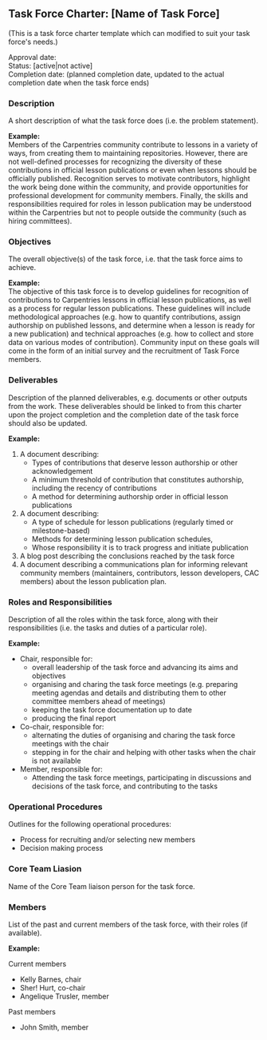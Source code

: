 ## Task Force Charter: [Name of Task Force]

(This is a task force charter template which can modified to suit your task force's needs.)


Approval date: <br />
Status: [active|not active] <br />
Completion date: (planned completion date, updated to the actual completion date when the task force ends)

### Description
A short description of what the task force does (i.e. the problem statement).

__Example:__  
Members of the Carpentries community contribute to lessons in a variety of ways, from creating them to maintaining repositories. However, there are not well-defined processes for recognizing the diversity of these contributions in official lesson publications or even when lessons should be officially published. Recognition serves to motivate contributors, highlight the work being done within the community, and provide opportunities for professional development for community members. Finally, the skills and responsibilities required for roles in lesson publication may be understood within the Carpentries but not to people outside the community (such as hiring committees).

### Objectives
The overall objective(s) of the task force, i.e. that the task force aims to achieve. 

__Example:__  
The objective of this task force is to develop guidelines for recognition of contributions to Carpentries lessons in official lesson publications, as well as a process for regular lesson publications. These guidelines will include methodological approaches (e.g. how to quantify contributions, assign authorship on published lessons, and determine when a lesson is ready for a new publication) and technical approaches (e.g. how to collect and store data on various modes of contribution). Community input on these goals will come in the form of an initial survey and the recruitment of Task Force members.

### Deliverables
Description of the planned deliverables, e.g. documents or other outputs from the work. These deliverables should be linked to from this charter upon the project completion and the completion date of the task force should also be updated. 

__Example:__ 
1. A document describing:
    - Types of contributions that deserve lesson authorship or other acknowledgement
    - A minimum threshold of contribution that constitutes authorship, including the recency of contributions
    - A method for determining authorship order in official lesson publications
2. A document describing:
    - A type of schedule for lesson publications (regularly timed or milestone-based)
    - Methods for determining lesson publication schedules,
    - Whose responsibility it is to track progress and initiate publication
3. A blog post describing the conclusions reached by the task force
4. A document describing a communications plan for informing relevant community members (maintainers, contributors, lesson developers, CAC members) about the lesson publication plan.  

### Roles and Responsibilities

Description of all the roles within the task force, along with their responsibilities (i.e. the tasks and duties of a particular role).

__Example:__
- Chair, responsible for:
  - overall leadership of the task force and advancing its aims and objectives
  - organising and charing the task force meetings (e.g. preparing meeting agendas and details and distributing them to other committee members ahead of meetings) 
  - keeping the task force documentation up to date 
  - producing the final report
- Co-chair, responsible for: 
  - alternating the duties of organising and charing the task force meetings with the chair
  - stepping in for the chair and helping with other tasks when the chair is not available
- Member, responsible for:
  - Attending the task force meetings, participating in discussions and decisions of the task force, and contributing to the tasks
 
### Operational Procedures

Outlines for the following operational procedures:

  - Process for recruiting and/or selecting new members
  - Decision making process
  
### Core Team Liasion

Name of the Core Team liaison person for the task force.

### Members

List of the past and current members of the task force, with their roles (if available).

__Example:__

Current members

- Kelly Barnes, chair
- Sher! Hurt, co-chair
- Angelique Trusler, member

Past members
- John Smith, member
